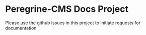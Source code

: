 # Peregrine-CMS Docs Project

Please use the github issues in this project to initiate requests for documentation
